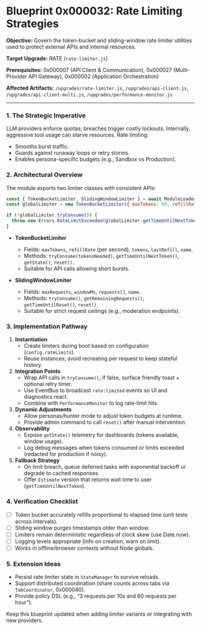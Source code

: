 # Blueprint 0x000032: Rate Limiting Strategies

**Objective:** Govern the token-bucket and sliding-window rate limiter utilities used to protect external APIs and internal resources.

**Target Upgrade:** RATE (`rate-limiter.js`)

**Prerequisites:** 0x000007 (API Client & Communication), 0x000027 (Multi-Provider API Gateway), 0x000002 (Application Orchestration)

**Affected Artifacts:** `/upgrades/rate-limiter.js`, `/upgrades/api-client.js`, `/upgrades/api-client-multi.js`, `/upgrades/performance-monitor.js`

---

### 1. The Strategic Imperative
LLM providers enforce quotas; breaches trigger costly lockouts. Internally, aggressive tool usage can starve resources. Rate limiting:
- Smooths burst traffic.
- Guards against runaway loops or retry storms.
- Enables persona-specific budgets (e.g., Sandbox vs Production).

### 2. Architectural Overview
The module exports two limiter classes with consistent APIs:

```javascript
const { TokenBucketLimiter, SlidingWindowLimiter } = await ModuleLoader.getModule('RateLimiter');
const globalLimiter = new TokenBucketLimiter({ maxTokens: 60, refillRate: 1, name: 'openai' });

if (!globalLimiter.tryConsume()) {
  throw new Errors.RateLimitExceeded(globalLimiter.getTimeUntilNextToken());
}
```

- **TokenBucketLimiter**
  - Fields: `maxTokens`, `refillRate` (per second), `tokens`, `lastRefill`, `name`.
  - Methods: `tryConsume(tokensNeeded)`, `getTimeUntilNextToken()`, `getState()`, `reset()`.
  - Suitable for API calls allowing short bursts.

- **SlidingWindowLimiter**
  - Fields: `maxRequests`, `windowMs`, `requests[]`, `name`.
  - Methods: `tryConsume()`, `getRemainingRequests()`, `getTimeUntilReset()`, `reset()`.
  - Suitable for strict request ceilings (e.g., moderation endpoints).

### 3. Implementation Pathway
1. **Instantiation**
   - Create limiters during boot based on configuration (`config.rateLimits`).
   - Reuse instances; avoid recreating per request to keep stateful history.
2. **Integration Points**
   - Wrap API calls in `tryConsume()`; if false, surface friendly toast + optional retry timer.
   - Use EventBus to broadcast `rate:limited` events so UI and diagnostics react.
   - Combine with `PerformanceMonitor` to log rate-limit hits.
3. **Dynamic Adjustments**
   - Allow personas/hunter mode to adjust token budgets at runtime.
   - Provide admin command to call `reset()` after manual intervention.
4. **Observability**
   - Expose `getState()` telemetry for dashboards (tokens available, window usage).
   - Log debug messages when tokens consumed or limits exceeded (redacted for production if noisy).
5. **Fallback Strategy**
   - On limit breach, queue deferred tasks with exponential backoff or degrade to cached responses.
   - Offer `Estimate` version that returns wait time to user (`getTimeUntilNextToken`).

### 4. Verification Checklist
- [ ] Token bucket accurately refills proportional to elapsed time (unit tests across intervals).
- [ ] Sliding window purges timestamps older than window.
- [ ] Limiters remain deterministic regardless of clock skew (use Date.now).
- [ ] Logging levels appropriate (info on creation, warn on limit).
- [ ] Works in offline/browser contexts without Node globals.

### 5. Extension Ideas
- Persist rate limiter state in `StateManager` to survive reloads.
- Support distributed coordination (share counts across tabs via `TabCoordinator`, 0x000040).
- Provide policy DSL (e.g., “3 requests per 10s and 60 requests per hour”).

Keep this blueprint updated when adding limiter variants or integrating with new providers.
